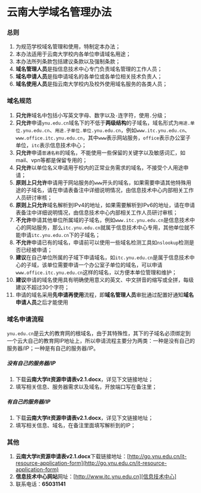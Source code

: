 # 云南大学域名管理办法

### 总则

1. 为规范学校域名管理和使用，特制定本办法；
2. 本办法适用于云南大学校内各单位申请域名用途；
3. 本办法所列条款包括建议条款以及强制条款；
4. **域名管理人员**是指信息技术中心专门负责域名管理的工作人员；
5. **域名申请人员**是指申请域名的各单位或各单位相关技术负责人；
5. **域名使用人员**是指云南大学校内及校外使用域名服务的各类人员；

### 域名规范

1. **只允许**域名中包括小写英文字母、数字以及`-`连字符，使用`.`分级；
2. **只允许**申请`ynu.edu.cn`域名下的不低于**两级结构**的子域名，域名形式为`用途.单位.ynu.edu.cn`、`用途.子单位.单位.ynu.edu.cn`，例如`www.itc.ynu.edu.cn`、`www.office.itc.ynu.edu.cn`，其中`www`表示网站服务，`office`表示办公室子单位，`itc`表示信息技术中心；
3. **只允许**申请`普通名称`的域名，不能使用一些保留的关键字以及敏感词汇，如mail、vpn等都是保留专用的；
4. **只允许**以单位名义申请用于校内的正常业务需求的域名，不接受个人用途申请；
5. **原则上只允许**申请用于网站服务的`www`开头的域名，如果需要申请其他特殊用途的子域名，请在申请表备注中详细说明情况，由信息技术中心内部相关工作人员研讨审核；
6. **原则上只允许**域名解析到IPv4的地址，如果需要解析到IPv6的地址，请在申请表备注中详细说明情况，由信息技术中心内部相关工作人员研讨审核；
7. **不允许**申请其他单位所属域的子域名，例如`www.itc.ynu.edu.cn`是信息技术中心的网站服务，那么`itc.ynu.edu.cn`就属于信息技术中心专用，其他单位就不能申请`itc.ynu.edu.cn`下的子域名；
8. **不允许**申请已有的域名，申请前可以使用一些域名检测工具如`nslookup`检测是否已经被申请；
9. **建议**在自己单位所属的子域下申请域名，如`itc.ynu.edu.cn`是属于信息技术中心的子域，该单位需要申请一个办公室子单位的域名，可以申请`www.office.itc.ynu.edu.cn`这样的域名，以方便本单位管理和维护；
10. **建议**申请的域名使用具有明确使用意义的英文、中文拼音的缩写或全拼，每级建议不超过30个字符；
11. 申请的域名采用**先申请再使用**流程，即**域名管理人员**审批通过配置好通知**域名申请人员**之后才能使用

### 域名申请流程

`ynu.edu.cn`是云大的教育网的根域名，由于其特殊性，其下的子域名必须绑定到一个云大自己的教育网IP地址上，所以申请流程主要分为两类：一种是没有自己的服务器/IP；一种是有自己的服务器/IP。

##### 没有自己的服务器/IP

1. 下载**云南大学it资源申请表v2.1.docx**，详见下文链接地址；
2. 填写相关信息、服务器需求以及域名，开放端口写在备注里；

##### 有自己的服务器/IP

1. 下载**云南大学it资源申请表v2.1.docx**，详见下文链接地址；
2. 填写相关信息、域名，在备注里面填写解析到的IP；

### 其他

1. **云南大学it资源申请表v2.1.docx**下载链接地址：[http://go.ynu.edu.cn/it-resource-application-form](http://go.ynu.edu.cn/it-resource-application-form)
2. **信息技术中心网站**网址：[http://www.itc.ynu.edu.cn][信息技术中心]
3. 联系电话：**65031141**

[信息技术中心]: http://www.itc.ynu.edu.cn



